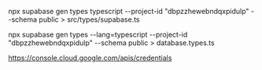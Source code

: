 

npx supabase gen types typescript --project-id "dbpzzhewebndqxpidulp" --schema public > src/types/supabase.ts


npx supabase gen types --lang=typescript --project-id "dbpzzhewebndqxpidulp" --schema public > database.types.ts

https://console.cloud.google.com/apis/credentials